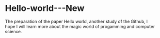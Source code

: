 # Hello-world---New
The preparation of the paper
Hello world, another study of the Github, I hope I will learn more about the magic world of progamming and computer science.

